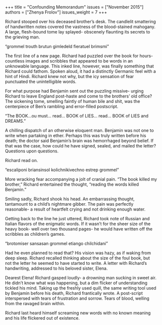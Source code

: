 +++
title = "Confounding Memorandum"
issues = ["November 2015"]
authors = ["Zhenya Frolov"]
issues_weight = 7
+++

Richard stooped over his deceased brother’s desk. The candlelit smattering of handwritten notes covered the vastness of the blood-stained mahogany. A large, flesh-bound tome lay splayed- obscenely flaunting its secrets to the grieving man.

“grommel trouth brutun gimledeld fieratuel brimsmi”

The first line of a new page. Richard had puzzled over the book for hours- countless images and scribbles that appeared to be words in an unknowable language. This inked line, however, was finally something that Richard could fathom. Spoken aloud, it had a distinctly Germanic feel with a hint of Hindi. Richard knew not why, but the icy sensation of fear punctuated the unintelligible words.

For what purpose had Benjamin sent out the puzzling missive- urging Richard to leave England post-haste and come to the brothers’ old office? The sickening tome, smelling faintly of human bile and shit, was the centerpiece of Ben’s rambling and error-filled postscript.

“The BOOK...ou must… read… BOOK of LIES… read… BOOK of LIES and DREAMS.”

A chilling dispatch of an otherwise eloquent man. Benjamin was not one to write when partaking in ether. Perhaps this was truly written before his death; the doctor said Benjamin’s brain was hemorrhaged beyond belief. If that was the case, how could he have signed, sealed, and mailed the letter? Questions upon questions.

Richard read on.

“escaliponi briansinsol kolichnikivechno estrep grommel”

More wracking fear accompanying a jolt of cranial pain. “The book killed my brother,” Richard entertained the thought, “reading the words killed Benjamin.”

Smiling sadly, Richard shook his head. An embarrassing thought, tantamount to a child’s nightmare gibber. The pain was perfectly reasonable- a result of heartfelt crying and not drinking enough water.

Getting back to the line he just uttered, Richard took note of Russian and Italian flavors of the enigmatic words. If it wasn’t for the sheer size of the heavy book- well over two thousand pages- he would have written off the scribbles as children’s games.

“brotomiser sansasan grommel etiango chilchidani”

Had he even planned to read that? His vision was hazy, as if waking from deep sleep. Richard recalled thinking about the size of the foul book, but not the letter he seemed to have started to write. A letter with Richard’s handwriting, addressed to his beloved sister, Elena.

Dearest Elena! Richard gasped loudly- a drowning man sucking in sweet air. He didn’t know what was happening, but a dim flicker of understanding tickled his mind. Taking up the freshly used quill, the same writing tool used by Benjamin before his death, Richard frantically wrote. A post-script interspersed with tears of frustration and sorrow. Tears of blood, welling from the ravaged brain within.

Richard last heard himself screaming new words with no known meaning and his life flickered out of existence.
